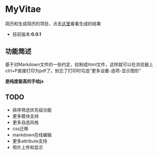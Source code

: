 # MyVitae
简历和生成简历的项目，点击[这里](./raw/master/MyVitae.pdf)看看生成的结果
- 目前版本:**0.0.1**
## 功能简述
基于对Markdown文件的一些约定，绘制成html文件，这样就可以在浏览器上ctrl+P直接打印为pdf了。别忘了打印时勾选“更多设置-选项-显示图形”

**是纯度极高的手绘js**
## TODO
- 排序筛选优先级功能
- 更多模块支持
- 更多自选风格
- css迁移
- markdown在线编辑
- 更多attribute支持
- 照片上传和显示